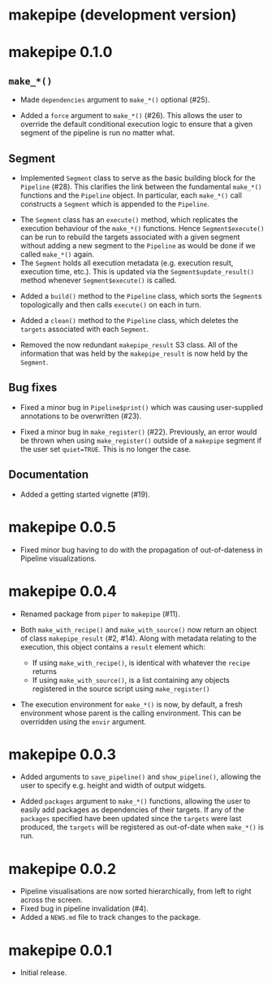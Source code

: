 # makepipe (development version)

# makepipe 0.1.0

## `make_*()`

* Made `dependencies` argument to `make_*()` optional (#25). 

* Added a `force` argument to `make_*()` (#26). This allows the user to override
the default conditional execution logic to ensure that a given segment of the
pipeline is run no matter what.

## Segment
* Implemented `Segment` class to serve as the basic building block for the
`Pipeline` (#28). This clarifies the link between the fundamental `make_*()`
functions and the `Pipeline` object. In particular, each `make_*()` call
constructs a `Segment` which is appended to the `Pipeline`.
 + The `Segment` class has an `execute()` method, which replicates the execution
 behaviour of the `make_*()` functions. Hence `Segment$execute()` can be run to
 rebuild the targets associated with a given segment without adding a new
 segment to the `Pipeline` as would be done if we called `make_*()` again.
 + The `Segment` holds all execution metadata (e.g. execution result, execution
 time, etc.). This is updated via the `Segment$update_result()` method whenever
 `Segment$execute()` is called.

* Added a `build()` method to the `Pipeline` class, which sorts the `Segment`s
topologically and then calls `execute()` on each in turn. 

* Added a `clean()` method to the `Pipeline` class, which deletes the `targets`
associated with each `Segment`.

* Removed the now redundant `makepipe_result` S3 class. All of the information
that was held by the `makepipe_result` is now held by the `Segment`.

## Bug fixes

* Fixed a minor bug in `Pipeline$print()` which was causing user-supplied
annotations to be overwritten (#23).

* Fixed a minor bug in `make_register()` (#22). Previously, an error would be thrown
when using `make_register()` outside of a `makepipe` segment if the user set 
`quiet=TRUE`. This is no longer the case.

## Documentation

* Added a getting started vignette (#19).

# makepipe 0.0.5

* Fixed minor bug having to do with the propagation of out-of-dateness in
Pipeline visualizations.

# makepipe 0.0.4

* Renamed package from `piper` to `makepipe` (#11).

* Both `make_with_recipe()` and `make_with_source()` now return an object of class `makepipe_result` (#2, #14). Along with metadata relating to the execution, this object contains a `result` element which:
  * If using `make_with_recipe()`, is identical with whatever the `recipe`
  returns
  * If using `make_with_source()`, is a list containing any objects registered
  in the source script using `make_register()`

* The execution environment for `make_*()` is now, by default, a fresh
environment whose parent is the calling environment. This can be overridden
using the `envir` argument.


# makepipe 0.0.3

* Added arguments to `save_pipeline()` and `show_pipeline()`, allowing the user to specify e.g. height and width of output widgets. 

* Added `packages` argument to `make_*()` functions, allowing the user to easily add packages as dependencies of their targets. If any of the `packages` specified have been updated since the `targets` were last produced, the `targets` will be registered as out-of-date when `make_*()` is run. 

# makepipe 0.0.2

* Pipeline visualisations are now sorted hierarchically, from left to right across the screen.
* Fixed bug in pipeline invalidation (#4).
* Added a `NEWS.md` file to track changes to the package.

# makepipe 0.0.1

* Initial release.

